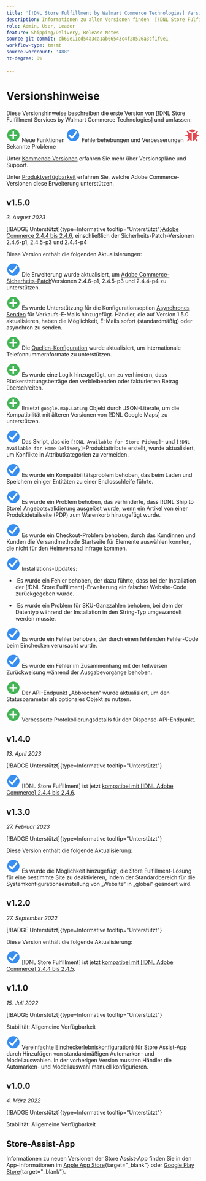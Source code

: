 ```yaml
---
title: '[!DNL Store Fulfillment by Walmart Commerce Technologies] Versionshinweise'
description: Informationen zu allen Versionen finden  [!DNL Store Fulfillment by Walmart Commerce Technologies]  in den Versionshinweisen .
role: Admin, User, Leader
feature: Shipping/Delivery, Release Notes
source-git-commit: cb69e11cd54a3ca1ab66543c4f28526a3cf1f9e1
workflow-type: tm+mt
source-wordcount: '488'
ht-degree: 0%

---
```


# Versionshinweise

Diese Versionshinweise beschreiben die erste Version von [!DNL Store Fulfillment Services by Walmart Commerce Technologies] und umfassen:

![Neu](../assets/new.svg) Neue Funktionen
![Problem behoben](../assets/fix.svg) Fehlerbehebungen und Verbesserungen
![Bekanntes Problem](../assets/bug.svg) Bekannte Probleme

Unter [Kommende Versionen](https://experienceleague.adobe.com/docs/commerce-operations/release/planning/schedule.html?lang=de) erfahren Sie mehr über Versionspläne und Support.

Unter [Produktverfügbarkeit](https://experienceleague.adobe.com/docs/commerce-operations/release/product-availability.html?lang=de) erfahren Sie, welche Adobe Commerce-Versionen diese Erweiterung unterstützen.

## v1.5.0

*3. August 2023*

[!BADGE Unterstützt]{type=Informative tooltip="Unterstützt"}[Adobe Commerce 2.4.4 bis 2.4.6](https://experienceleague.adobe.com/docs/commerce-operations/release/product-availability.html?lang=de), einschließlich der Sicherheits-Patch-Versionen 2.4.6-p1, 2.4.5-p3 und 2.4.4-p4

Diese Version enthält die folgenden Aktualisierungen:

![Neu](../assets/fix.svg) Die Erweiterung wurde aktualisiert, um [Adobe Commerce-Sicherheits-Patch](https://experienceleague.adobe.com/docs/commerce-operations/release/notes/security-patches/overview.html?lang=de)Versionen 2.4.6-p1, 2.4.5-p3 und 2.4.4-p4 zu unterstützen.

![Neu](../assets/new.svg)<!-- WMTP-918 --> Es wurde Unterstützung für die Konfigurationsoption [Asynchrones Senden](sales-emails.md) für Verkaufs-E-Mails hinzugefügt. Händler, die auf Version 1.5.0 aktualisieren, haben die Möglichkeit, E-Mails sofort (standardmäßig) oder asynchron zu senden.

![Neu](../assets/new.svg)<!-- WMTP-916--> Die [Quellen-Konfiguration](merchant-store-configuration.md) wurde aktualisiert, um internationale Telefonnummernformate zu unterstützen.

![Neu](../assets/new.svg) Es wurde eine Logik hinzugefügt, um zu verhindern, dass Rückerstattungsbeträge den verbleibenden oder fakturierten Betrag überschreiten.

![Neu](../assets/new.svg)<!-- WMTP-882 --> Ersetzt `google.map.LatLng` Objekt durch JSON-Literale, um die Kompatibilität mit älteren Versionen von [!DNL Google Maps] zu unterstützen.

![Problem behoben](../assets/fix.svg)<!-- WMTP- --> Das Skript, das die `[!DNL Available for Store Pickup]`- und `[!DNL Available for Home Delivery]`-Produktattribute erstellt, wurde aktualisiert, um Konflikte in Attributkategorien zu vermeiden.

![Problem behoben](../assets/fix.svg)<!-- WMTP-915 --> Es wurde ein Kompatibilitätsproblem behoben, das beim Laden und Speichern einiger Entitäten zu einer Endlosschleife führte.

![Problem behoben](../assets/fix.svg)<!-- WMTP-921 --> Es wurde ein Problem behoben, das verhinderte, dass [!DNL Ship to Store] Angebotsvalidierung ausgelöst wurde, wenn ein Artikel von einer Produktdetailseite (PDP) zum Warenkorb hinzugefügt wurde.

![Problem behoben](../assets/fix.svg)<!-- WMTP- 932 --> Es wurde ein Checkout-Problem behoben, durch das Kundinnen und Kunden die Versandmethode Startseite für Elemente auswählen konnten, die nicht für den Heimversand infrage kommen.

![Problem behoben](../assets/fix.svg) Installations-Updates:

- &#x200B;<!-- WMTP-880--> Es wurde ein Fehler behoben, der dazu führte, dass bei der Installation der [!DNL Store Fulfillment]-Erweiterung ein falscher Website-Code zurückgegeben wurde.

- &#x200B;<!-- WMTP-878--> Es wurde ein Problem für SKU-Ganzzahlen behoben, bei dem der Datentyp während der Installation in den String-Typ umgewandelt werden musste.

![Problem behoben](../assets/fix.svg)<!-- WMTP-915--> Es wurde ein Fehler behoben, der durch einen fehlenden Fehler-Code beim Einchecken verursacht wurde.

![Problem behoben](../assets/fix.svg)<!-- WMTP-932 --> Es wurde ein Fehler im Zusammenhang mit der teilweisen Zurückweisung während der Ausgabevorgänge behoben.

![Neu](../assets/new.svg)<!-- WMTP-953 --> Der API-Endpunkt „Abbrechen“ wurde aktualisiert, um den Statusparameter als optionales Objekt zu nutzen.

![Neu](../assets/new.svg)<!-- WMTP-960 --> Verbesserte Protokollierungsdetails für den Dispense-API-Endpunkt.

## v1.4.0

*13. April 2023*

[!BADGE Unterstützt]{type=Informative tooltip="Unterstützt"}

![Neu](../assets/fix.svg) [!DNL Store Fulfillment] ist jetzt [kompatibel mit [!DNL Adobe Commerce] 2.4.4 bis 2.4.6](https://experienceleague.adobe.com/docs/commerce-operations/release/product-availability.html?lang=de).


## v1.3.0

*27. Februar 2023*

[!BADGE Unterstützt]{type=Informative tooltip="Unterstützt"}

Diese Version enthält die folgende Aktualisierung:

![Neu](../assets/fix.svg)<!-- WMTP-795 --> Es wurde die Möglichkeit hinzugefügt, die Store Fulfillment-Lösung für eine bestimmte Site zu deaktivieren, indem der Standardbereich für die Systemkonfigurationseinstellung von „Website“ in „global“ geändert wird.

## v1.2.0

*27. September 2022*

[!BADGE Unterstützt]{type=Informative tooltip="Unterstützt"}

Diese Version enthält die folgende Aktualisierung:

![Neu](../assets/fix.svg) [!DNL Store Fulfillment] ist jetzt [kompatibel mit [!DNL Adobe Commerce] 2.4.4 bis 2.4.5](https://experienceleague.adobe.com/docs/commerce-operations/release/product-availability.html?lang=de).


## v1.1.0

*15. Juli 2022*

[!BADGE Unterstützt]{type=Informative tooltip="Unterstützt"}

Stabilität: Allgemeine Verfügbarkeit

![Neu](../assets/fix.svg)<!-- WMTP-731 --> Vereinfachte [Eincheckerlebniskonfiguration) für ](check-in-experience-setup.md) Store Assist-App durch Hinzufügen von standardmäßigen Automarken- und Modellauswahlen. In der vorherigen Version mussten Händler die Automarken- und Modellauswahl manuell konfigurieren.

## v1.0.0

*4. März 2022*

[!BADGE Unterstützt]{type=Informative tooltip="Unterstützt"}

Stabilität: Allgemeine Verfügbarkeit

## Store-Assist-App

Informationen zu neuen Versionen der Store Assist-App finden Sie in den App-Informationen im [Apple App Store](https://apps.apple.com/us/app/store-assist-by-walmart/id1609281539){target="_blank"} oder [Google Play Store](https://play.google.com/store/apps/details?id=com.walmart.faas.storeassist){target="_blank"}.
